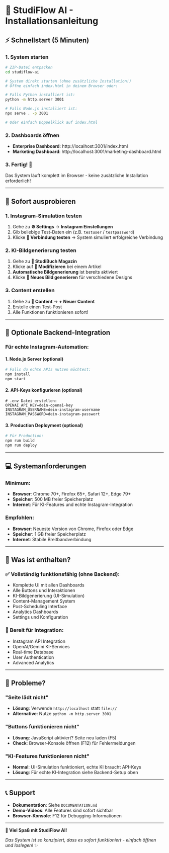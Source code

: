 # 🚀 StudiFlow AI - Installationsanleitung

## ⚡ Schnellstart (5 Minuten)

### 1. System starten
```bash
# ZIP-Datei entpacken
cd studiflow-ai

# System direkt starten (ohne zusätzliche Installation!)
# Öffne einfach index.html in deinem Browser oder:

# Falls Python installiert ist:
python -m http.server 3001

# Falls Node.js installiert ist:
npx serve . -p 3001

# Oder einfach Doppelklick auf index.html
```

### 2. Dashboards öffnen
- **Enterprise Dashboard**: http://localhost:3001/index.html
- **Marketing Dashboard**: http://localhost:3001/marketing-dashboard.html

### 3. Fertig! 🎉
Das System läuft komplett im Browser - keine zusätzliche Installation erforderlich!

---

## 📱 Sofort ausprobieren

### 1. Instagram-Simulation testen
1. Gehe zu **⚙️ Settings** → **Instagram Einstellungen**
2. Gib beliebige Test-Daten ein (z.B. `testuser` / `testpassword`)
3. Klicke **🔗 Verbindung testen** → System simuliert erfolgreiche Verbindung

### 2. KI-Bildgenerierung testen
1. Gehe zu **📰 StudiBuch Magazin** 
2. Klicke auf **🔄 Modifizieren** bei einem Artikel
3. **Automatische Bildgenerierung** ist bereits aktiviert
4. Klicke **🔄 Neues Bild generieren** für verschiedene Designs

### 3. Content erstellen
1. Gehe zu **📝 Content** → **+ Neuer Content**
2. Erstelle einen Test-Post
3. Alle Funktionen funktionieren sofort!

---

## 🔧 Optionale Backend-Integration

### Für echte Instagram-Automation:

#### 1. Node.js Server (optional)
```bash
# Falls du echte APIs nutzen möchtest:
npm install
npm start
```

#### 2. API-Keys konfigurieren (optional)
```env
# .env Datei erstellen:
OPENAI_API_KEY=dein-openai-key
INSTAGRAM_USERNAME=dein-instagram-username
INSTAGRAM_PASSWORD=dein-instagram-passwort
```

#### 3. Production Deployment (optional)
```bash
# Für Production:
npm run build
npm run deploy
```

---

## 💻 Systemanforderungen

### Minimum:
- **Browser**: Chrome 70+, Firefox 65+, Safari 12+, Edge 79+
- **Speicher**: 500 MB freier Speicherplatz
- **Internet**: Für KI-Features und echte Instagram-Integration

### Empfohlen:
- **Browser**: Neueste Version von Chrome, Firefox oder Edge
- **Speicher**: 1 GB freier Speicherplatz
- **Internet**: Stabile Breitbandverbindung

---

## 🎯 Was ist enthalten?

### ✅ Vollständig funktionsfähig (ohne Backend):
- Komplette UI mit allen Dashboards
- Alle Buttons und Interaktionen
- KI-Bildgenerierung (UI-Simulation)
- Content-Management System
- Post-Scheduling Interface
- Analytics Dashboards
- Settings und Konfiguration

### 🔄 Bereit für Integration:
- Instagram API Integration
- OpenAI/Gemini KI-Services
- Real-time Database
- User Authentication
- Advanced Analytics

---

## 🐛 Probleme?

### "Seite lädt nicht"
- **Lösung**: Verwende `http://localhost` statt `file://`
- **Alternative**: Nutze `python -m http.server 3001`

### "Buttons funktionieren nicht"
- **Lösung**: JavaScript aktiviert? Seite neu laden (F5)
- **Check**: Browser-Konsole öffnen (F12) für Fehlermeldungen

### "KI-Features funktionieren nicht"
- **Normal**: UI-Simulation funktioniert, echte KI braucht API-Keys
- **Lösung**: Für echte KI-Integration siehe Backend-Setup oben

---

## 📞 Support

- **Dokumentation**: Siehe `DOCUMENTATION.md`
- **Demo-Videos**: Alle Features sind sofort sichtbar
- **Browser-Konsole**: F12 für Debugging-Informationen

---

**🎉 Viel Spaß mit StudiFlow AI!** 

*Das System ist so konzipiert, dass es sofort funktioniert - einfach öffnen und loslegen!* ✨ 